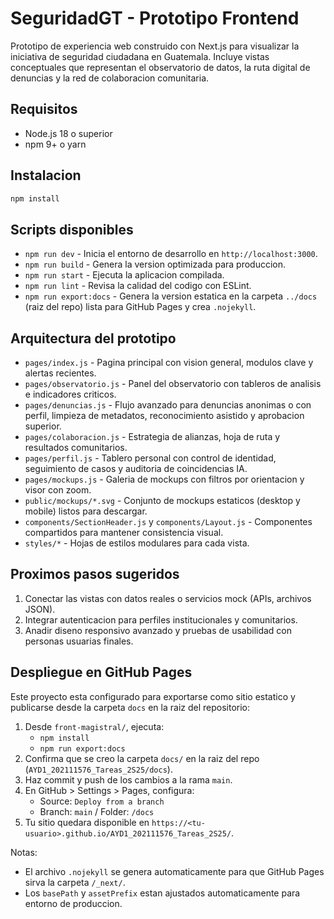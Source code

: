 # SeguridadGT - Prototipo Frontend

Prototipo de experiencia web construido con Next.js para visualizar la iniciativa de seguridad ciudadana en Guatemala. Incluye vistas conceptuales que representan el observatorio de datos, la ruta digital de denuncias y la red de colaboracion comunitaria.

## Requisitos

- Node.js 18 o superior
- npm 9+ o yarn

## Instalacion

```bash
npm install
```

## Scripts disponibles

- `npm run dev` - Inicia el entorno de desarrollo en `http://localhost:3000`.
- `npm run build` - Genera la version optimizada para produccion.
- `npm run start` - Ejecuta la aplicacion compilada.
- `npm run lint` - Revisa la calidad del codigo con ESLint.
- `npm run export:docs` - Genera la version estatica en la carpeta `../docs` (raiz del repo) lista para GitHub Pages y crea `.nojekyll`.

## Arquitectura del prototipo

- `pages/index.js` - Pagina principal con vision general, modulos clave y alertas recientes.
- `pages/observatorio.js` - Panel del observatorio con tableros de analisis e indicadores criticos.
- `pages/denuncias.js` - Flujo avanzado para denuncias anonimas o con perfil, limpieza de metadatos, reconocimiento asistido y aprobacion superior.
- `pages/colaboracion.js` - Estrategia de alianzas, hoja de ruta y resultados comunitarios.
- `pages/perfil.js` - Tablero personal con control de identidad, seguimiento de casos y auditoria de coincidencias IA.
- `pages/mockups.js` - Galeria de mockups con filtros por orientacion y visor con zoom.
- `public/mockups/*.svg` - Conjunto de mockups estaticos (desktop y mobile) listos para descargar.
- `components/SectionHeader.js` y `components/Layout.js` - Componentes compartidos para mantener consistencia visual.
- `styles/*` - Hojas de estilos modulares para cada vista.

## Proximos pasos sugeridos

1. Conectar las vistas con datos reales o servicios mock (APIs, archivos JSON).
2. Integrar autenticacion para perfiles institucionales y comunitarios.
3. Anadir diseno responsivo avanzado y pruebas de usabilidad con personas usuarias finales.

## Despliegue en GitHub Pages

Este proyecto esta configurado para exportarse como sitio estatico y publicarse desde la carpeta `docs` en la raiz del repositorio:

1. Desde `front-magistral/`, ejecuta:
   - `npm install`
   - `npm run export:docs`
2. Confirma que se creo la carpeta `docs/` en la raiz del repo (`AYD1_202111576_Tareas_2S25/docs`).
3. Haz commit y push de los cambios a la rama `main`.
4. En GitHub > Settings > Pages, configura:
   - Source: `Deploy from a branch`
   - Branch: `main` / Folder: `/docs`
5. Tu sitio quedara disponible en `https://<tu-usuario>.github.io/AYD1_202111576_Tareas_2S25/`.

Notas:
- El archivo `.nojekyll` se genera automaticamente para que GitHub Pages sirva la carpeta `/_next/`.
- Los `basePath` y `assetPrefix` estan ajustados automaticamente para entorno de produccion.
